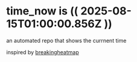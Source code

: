 # time_now is (( 2025-08-15T01:00:00.856Z ))

an automated repo that shows the currnent time

inspired by [breakingheatmap](https://github.com/breakingheatmap/breakingheatmap)
